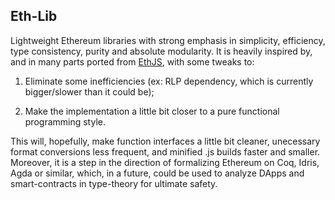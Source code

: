 ## Eth-Lib

Lightweight Ethereum libraries with strong emphasis in simplicity, efficiency, type consistency, purity and absolute modularity. It is heavily inspired by, and in many parts ported from [EthJS](https://github.com/ethjs), with some tweaks to: 

1. Eliminate some inefficiencies (ex: RLP dependency, which is currently bigger/slower than it could be);

2. Make the implementation a little bit closer to a pure functional programming style.

This will, hopefully, make function interfaces a little bit cleaner, unecessary format conversions less frequent, and minified .js builds faster and smaller. Moreover, it is a step in the direction of formalizing Ethereum on Coq, Idris, Agda or similar, which, in a future, could be used to analyze DApps and smart-contracts in type-theory for ultimate safety.
